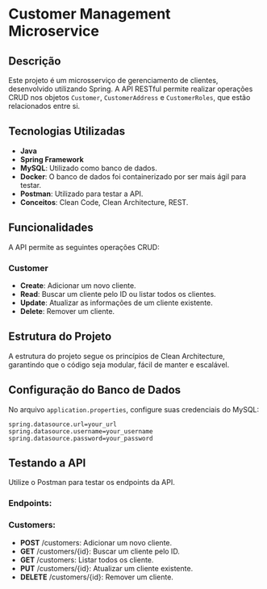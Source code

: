 # Customer Management Microservice

## Descrição

Este projeto é um microsserviço de gerenciamento de clientes, desenvolvido utilizando Spring. A API RESTful permite realizar operações CRUD nos objetos `Customer`, `CustomerAddress` e `CustomerRoles`, que estão relacionados entre si. 

## Tecnologias Utilizadas

- **Java**
- **Spring Framework**
- **MySQL**: Utilizado como banco de dados.
- **Docker**: O banco de dados foi containerizado por ser mais ágil para testar.
- **Postman**: Utilizado para testar a API.
- **Conceitos**: Clean Code, Clean Architecture, REST.

## Funcionalidades

A API permite as seguintes operações CRUD:

### Customer

- **Create**: Adicionar um novo cliente.
- **Read**: Buscar um cliente pelo ID ou listar todos os clientes.
- **Update**: Atualizar as informações de um cliente existente.
- **Delete**: Remover um cliente.

## Estrutura do Projeto

A estrutura do projeto segue os princípios de Clean Architecture, garantindo que o código seja modular, fácil de manter e escalável.


## Configuração do Banco de Dados

No arquivo `application.properties`, configure suas credenciais do MySQL:

```
spring.datasource.url=your_url
spring.datasource.username=your_username
spring.datasource.password=your_password
```

## Testando a API
Utilize o Postman para testar os endpoints da API.

### Endpoints:

### Customers:
- **POST** /customers: Adicionar um novo cliente.
- **GET** /customers/{id}: Buscar um cliente pelo ID.
- **GET** /customers: Listar todos os cliente.
- **PUT** /customers/{id}: Atualizar um cliente existente.
- **DELETE** /customers/{id}: Remover um cliente.


